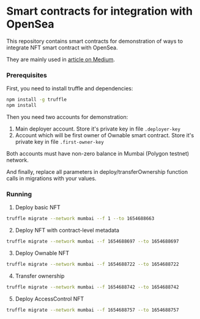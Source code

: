 # Smart contracts for integration with OpenSea
This repository contains smart contracts for demonstration of ways to integrate NFT smart contract with OpenSea.

They are mainly used in [article on Medium](https://medium.com/@shleshg/b2925789a62f).

### Prerequisites
First, you need to install truffle and dependencies:

```bash
npm install -g truffle
npm install
```

Then you need two accounts for demonstration:
1. Main deployer account. Store it's private key in file `.deployer-key`
2. Account which will be first owner of Ownable smart contract. Store it's private key in file `.first-owner-key`

Both accounts must have non-zero balance in Mumbai (Polygon testnet) network.


And finally, replace all parameters in deploy/transferOwnership function calls in migrations with your values.

### Running
1. Deploy basic NFT
```bash
truffle migrate --network mumbai --f 1 --to 1654688663
```
2. Deploy NFT with contract-level metadata
```bash
truffle migrate --network mumbai --f 1654688697 --to 1654688697
```
3. Deploy Ownable NFT
```bash
truffle migrate --network mumbai --f 1654688722 --to 1654688722
```
4. Transfer ownership
```bash
truffle migrate --network mumbai --f 1654688742 --to 1654688742
```
5. Deploy AccessControl NFT
```bash
truffle migrate --network mumbai --f 1654688757 --to 1654688757
```